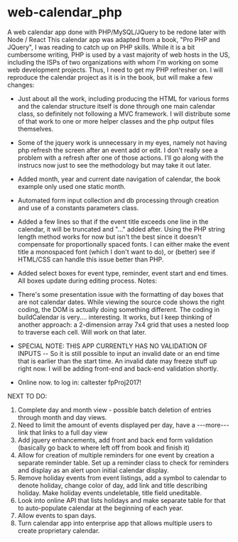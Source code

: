 # web-calendar_php
A web calendar app done with PHP/MySQL/JQuery to be redone later with Node / React
This calendar app was adapted from a book, "Pro PHP and JQuery", I was reading to catch up on PHP skills. While it is a bit cumbersome writing, PHP is used by a vast majority of web hosts in the US, including the ISPs of two organizations with whom I'm working on some web development projects. Thus, I need to get my PHP refresher on.
I will reproduce the calendar project as it is in the book, but will make a few changes:
*   Just about all the work, including producing the HTML for various forms and the calendar structure itself is done through one main calendar class, so definitely not following a MVC framework. I will distribute some of that work to one or more helper classes and the php output files themselves.
*   Some of the jquery work is unnecessary in my eyes, namely not having php refresh the screen after an event add or edit. I don't really see a problem with a refresh after one of those actions. I'll go along with the instrucs now just to see the methodology but may take it out later.
*   Added month, year and current date navigation of calendar, the book example only used one static month.
*   Automated form input collection and db processing through creation and use of a constants parameters class.
*   Added a few lines so that if the event title exceeds one line in the calendar, it will be truncated and "..." added after. Using the PHP string length method works for now but isn't the best since it doesn't compensate for proportionally spaced fonts. I can either make the event title a monospaced font (which I don't want to do), or (better) see if HTML/CSS can handle this issue better than PHP.
*   Added select boxes for event type, reminder, event start and end times. All boxes update during editing process. 
Notes:
*   There's some presentation issue with the formatting of day boxes that are not calendar dates. While viewing the source code shows the right coding, the DOM is actually doing something different. The coding in buildCalendar is very.... interesting. It works, but I keep thinking of another approach: a 2-dimension array 7x4 grid that uses a nested loop to traverse each cell. Will work on that later.
*   SPECIAL NOTE: THIS APP CURRENTLY HAS NO VALIDATION OF INPUTS -- So it is still possible to input an invalid date or an end time  that is earlier than the start time. An invalid date may freeze stuff up right now. I will be adding front-end and back-end validation shortly.

*   Online now. to log in:  caltester fpProj2017! 

NEXT TO DO:
1.  Complete day and month view - possible batch deletion of entries through month and day views.
2.  Need to limit the amount of events displayed per day, have a ---more--- link that links to a full day view
3.  Add jquery enhancements, add front and back end form validation (basically go back to where left off from book and finish it)
4.  Allow for creation of multiple reminders for one event by creation a separate reminder table. Set up a reminder class to check for reminders and display as an alert upon initial calendar display. 
5.  Remove holiday events from event listings, add a symbol to calendar to denote holiday, change color of day, add link and title describing holiday. Make holiday events undeletable, title field uneditable.
6.  Look into online API that lists holidays and make separate table for that to auto-populate calendar at the beginning of each year.
7.  Allow events to span days. 
8.  Turn calendar app into enterprise app that allows multiple users to create proprietary calendar.